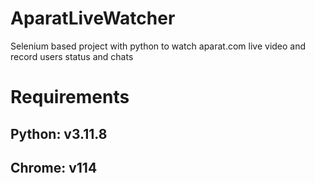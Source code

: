 # AparatLiveWatcher
Selenium based project with python to watch aparat.com live video and record users status and chats

# Requirements

## Python: v3.11.8
## Chrome: v114

